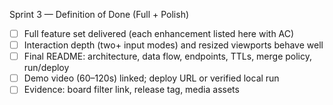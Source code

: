  Sprint 3 — Definition of Done (Full + Polish) 
 - [ ] Full feature set delivered (each enhancement listed here with AC) 
 - [ ] Interaction depth (two+ input modes) and resized viewports behave well 
 - [ ] Final README: architecture, data flow, endpoints, TTLs, merge policy, run/deploy 
 - [ ] Demo video (60–120s) linked; deploy URL or verified local run 
 - [ ] Evidence: board filter link, release tag, media assets 